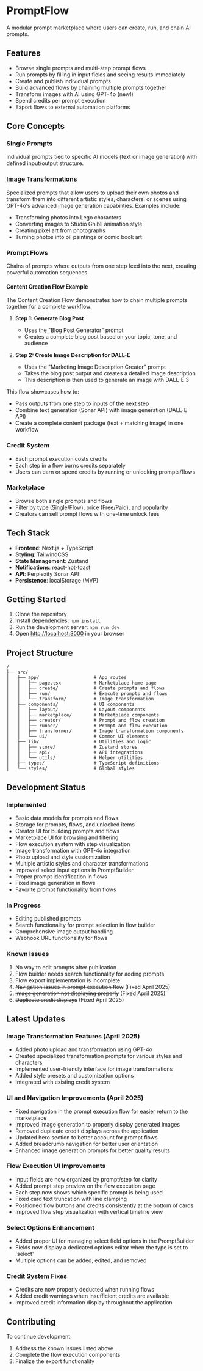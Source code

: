 # PromptFlow

A modular prompt marketplace where users can create, run, and chain AI prompts.

## Features

- Browse single prompts and multi-step prompt flows
- Run prompts by filling in input fields and seeing results immediately
- Create and publish individual prompts
- Build advanced flows by chaining multiple prompts together
- Transform images with AI using GPT-4o (new!)
- Spend credits per prompt execution
- Export flows to external automation platforms

## Core Concepts

### Single Prompts
Individual prompts tied to specific AI models (text or image generation) with defined input/output structure.

### Image Transformations
Specialized prompts that allow users to upload their own photos and transform them into different artistic styles, characters, or scenes using GPT-4o's advanced image generation capabilities. Examples include:

- Transforming photos into Lego characters
- Converting images to Studio Ghibli animation style
- Creating pixel art from photographs
- Turning photos into oil paintings or comic book art

### Prompt Flows
Chains of prompts where outputs from one step feed into the next, creating powerful automation sequences.

#### Content Creation Flow Example
The Content Creation Flow demonstrates how to chain multiple prompts together for a complete workflow:

1. **Step 1: Generate Blog Post**
   - Uses the "Blog Post Generator" prompt
   - Creates a complete blog post based on your topic, tone, and audience

2. **Step 2: Create Image Description for DALL-E**
   - Uses the "Marketing Image Description Creator" prompt
   - Takes the blog post output and creates a detailed image description
   - This description is then used to generate an image with DALL-E 3

This flow showcases how to:
- Pass outputs from one step to inputs of the next step
- Combine text generation (Sonar API) with image generation (DALL-E API)
- Create a complete content package (text + matching image) in one workflow

### Credit System
- Each prompt execution costs credits
- Each step in a flow burns credits separately
- Users can earn or spend credits by running or unlocking prompts/flows

### Marketplace
- Browse both single prompts and flows
- Filter by type (Single/Flow), price (Free/Paid), and popularity
- Creators can sell prompt flows with one-time unlock fees

## Tech Stack

- **Frontend**: Next.js + TypeScript
- **Styling**: TailwindCSS
- **State Management**: Zustand
- **Notifications**: react-hot-toast
- **API**: Perplexity Sonar API
- **Persistence**: localStorage (MVP)

## Getting Started

1. Clone the repository
2. Install dependencies: `npm install`
3. Run the development server: `npm run dev`
4. Open [http://localhost:3000](http://localhost:3000) in your browser

## Project Structure

```
/
├── src/
│   ├── app/                    # App routes
│   │   ├── page.tsx            # Marketplace home page
│   │   ├── create/             # Create prompts and flows
│   │   ├── run/                # Execute prompts and flows
│   │   └── transform/          # Image transformation
│   ├── components/             # UI components
│   │   ├── layout/             # Layout components
│   │   ├── marketplace/        # Marketplace components
│   │   ├── creator/            # Prompt and flow creation
│   │   ├── runner/             # Prompt and flow execution
│   │   ├── transformer/        # Image transformation components
│   │   └── ui/                 # Common UI elements
│   ├── lib/                    # Utilities and logic
│   │   ├── store/              # Zustand stores
│   │   ├── api/                # API integrations
│   │   └── utils/              # Helper utilities
│   ├── types/                  # TypeScript definitions
│   └── styles/                 # Global styles
```

## Development Status

### Implemented
- Basic data models for prompts and flows
- Storage for prompts, flows, and unlocked items
- Creator UI for building prompts and flows
- Marketplace UI for browsing and filtering
- Flow execution system with step visualization
- Image transformation with GPT-4o integration
- Photo upload and style customization
- Multiple artistic styles and character transformations
- Improved select input options in PromptBuilder
- Proper prompt identification in flows
- Fixed image generation in flows
- Favorite prompt functionality from flows

### In Progress
- Editing published prompts
- Search functionality for prompt selection in flow builder
- Comprehensive image output handling
- Webhook URL functionality for flows

### Known Issues
1. No way to edit prompts after publication
2. Flow builder needs search functionality for adding prompts
3. Flow export implementation is incomplete
4. ~~Navigation issues in prompt execution flow~~ (Fixed April 2025)
5. ~~Image generation not displaying properly~~ (Fixed April 2025)
6. ~~Duplicate credit displays~~ (Fixed April 2025)

## Latest Updates

### Image Transformation Features (April 2025)
- Added photo upload and transformation using GPT-4o
- Created specialized transformation prompts for various styles and characters
- Implemented user-friendly interface for image transformations
- Added style presets and customization options
- Integrated with existing credit system

### UI and Navigation Improvements (April 2025)
- Fixed navigation in the prompt execution flow for easier return to the marketplace
- Improved image generation to properly display generated images
- Removed duplicate credit displays across the application
- Updated hero section to better account for prompt flows
- Added breadcrumb navigation for better user orientation
- Enhanced image generation prompts for better quality results

### Flow Execution UI Improvements
- Input fields are now organized by prompt/step for clarity
- Added prompt step preview on the flow execution page
- Each step now shows which specific prompt is being used
- Fixed card text truncation with line clamping
- Positioned flow buttons and credits consistently at the bottom of cards
- Improved flow step visualization with vertical timeline view

### Select Options Enhancement
- Added proper UI for managing select field options in the PromptBuilder
- Fields now display a dedicated options editor when the type is set to 'select'
- Multiple options can be added, edited, and removed

### Credit System Fixes
- Credits are now properly deducted when running flows
- Added credit warnings when insufficient credits are available
- Improved credit information display throughout the application

## Contributing

To continue development:
1. Address the known issues listed above
2. Complete the flow execution components
3. Finalize the export functionality
